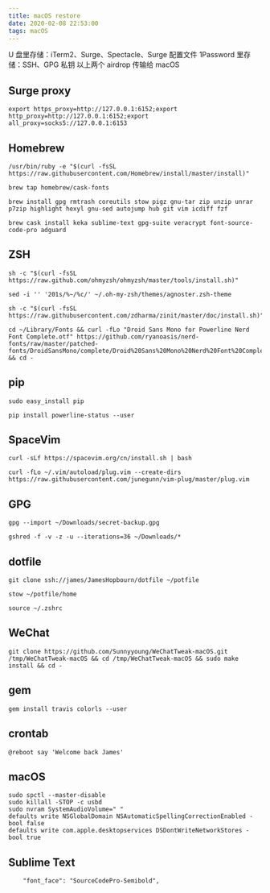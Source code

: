 ```yaml
---
title: macOS restore
date: 2020-02-08 22:53:00
tags: macOS
---
```


U 盘里存储：iTerm2、Surge、Spectacle、Surge 配置文件
1Password 里存储：SSH、GPG 私钥
以上两个 airdrop 传输给 macOS

<!-- more -->

## Surge proxy
```
export https_proxy=http://127.0.0.1:6152;export http_proxy=http://127.0.0.1:6152;export all_proxy=socks5://127.0.0.1:6153
```

## Homebrew
```
/usr/bin/ruby -e "$(curl -fsSL https://raw.githubusercontent.com/Homebrew/install/master/install)"

brew tap homebrew/cask-fonts

brew install gpg rmtrash coreutils stow pigz gnu-tar zip unzip unrar p7zip highlight hexyl gnu-sed autojump hub git vim icdiff fzf 

brew cask install keka sublime-text gpg-suite veracrypt font-source-code-pro adguard
```

## ZSH
```
sh -c "$(curl -fsSL https://raw.github.com/ohmyzsh/ohmyzsh/master/tools/install.sh)"

sed -i '' '201s/%~/%c/' ~/.oh-my-zsh/themes/agnoster.zsh-theme

sh -c "$(curl -fsSL https://raw.githubusercontent.com/zdharma/zinit/master/doc/install.sh)"

cd ~/Library/Fonts && curl -fLo "Droid Sans Mono for Powerline Nerd Font Complete.otf" https://github.com/ryanoasis/nerd-fonts/raw/master/patched-fonts/DroidSansMono/complete/Droid%20Sans%20Mono%20Nerd%20Font%20Complete.otf && cd -

```

## pip
```
sudo easy_install pip

pip install powerline-status --user

```

## SpaceVim
```
curl -sLf https://spacevim.org/cn/install.sh | bash

curl -fLo ~/.vim/autoload/plug.vim --create-dirs https://raw.githubusercontent.com/junegunn/vim-plug/master/plug.vim
```

## GPG
```
gpg --import ~/Downloads/secret-backup.gpg

gshred -f -v -z -u --iterations=36 ~/Downloads/*
```

## dotfile
```
git clone ssh://james/JamesHopbourn/dotfile ~/potfile

stow ~/potfile/home

source ~/.zshrc
```

## WeChat
```
git clone https://github.com/Sunnyyoung/WeChatTweak-macOS.git /tmp/WeChatTweak-macOS && cd /tmp/WeChatTweak-macOS && sudo make install && cd -
```

## gem
```
gem install travis colorls --user
```

## crontab
```
@reboot say 'Welcome back James'
```

## macOS 
```
sudo spctl --master-disable
sudo killall -STOP -c usbd
sudo nvram SystemAudioVolume=" "
defaults write NSGlobalDomain NSAutomaticSpellingCorrectionEnabled -bool false
defaults write com.apple.desktopservices DSDontWriteNetworkStores -bool true
```

## Sublime Text
```
	"font_face": "SourceCodePro-Semibold",
```
